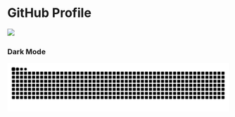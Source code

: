 # GitHub Profile

<img src="https://readme-typing-svg.demolab.com?font=Inconsolata&weight=500&size=50&duration=4000&pause=300&color=008cff&center=true&vCenter=true&multiline=true&repeat=false&random=false&width=1500&height=200&lines=Hello+there,+I'm+Hassan;and+I'm+studying+<<computer+%26+communications+engineering>>" width="70%" />

### Dark Mode
![GitHub Contribution Grid Snake Dark SVG](assets/snake.svg)
